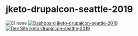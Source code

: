 # jketo-drupalcon-seattle-2019

![CI none](https://img.shields.io/badge/ci-none-orange.svg)
[![Dashboard jketo-drupalcon-seattle-2019](https://img.shields.io/badge/dashboard-jketo_drupalcon_seattle_2019-yellow.svg)](https://dashboard.pantheon.io/sites/083fd942-c3da-46ac-a64b-16038bd0d051#dev/code)
[![Dev Site jketo-drupalcon-seattle-2019](https://img.shields.io/badge/site-jketo_drupalcon_seattle_2019-blue.svg)](http://dev-jketo-drupalcon-seattle-2019.pantheonsite.io/)
